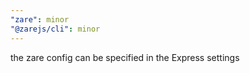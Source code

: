 ```yaml
---
"zare": minor
"@zarejs/cli": minor
---
```


the zare config can be specified in the Express settings

